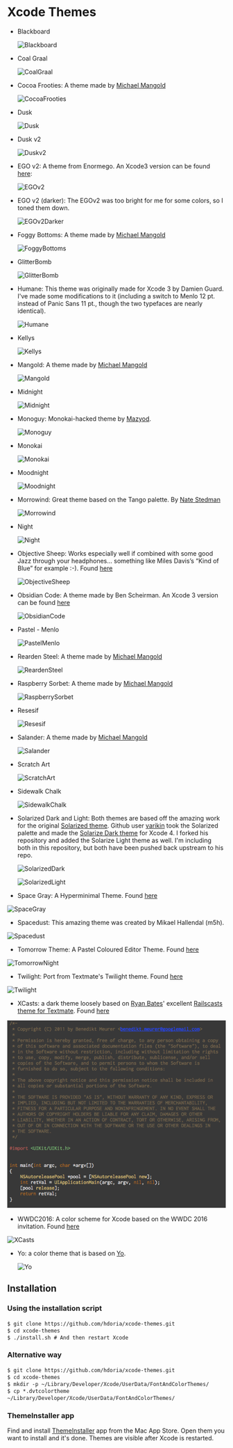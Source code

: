 Xcode Themes
==============

* Blackboard

  ![Blackboard][image-1]

* Coal Graal

  ![CoalGraal][image-2]

* Cocoa Frooties:  A theme made by [Michael Mangold][1]

  ![CocoaFrooties][image-3]

* Dusk

  ![Dusk][image-4]

* Dusk v2

  ![Duskv2][image-5]

* EGO v2: A theme from Enormego. An Xcode3 version can be found [here][2]:

  ![EGOv2][image-6]

* EGO v2 (darker): The EGOv2 was too bright for me for some colors, so I toned them down.

  ![EGOv2Darker][image-7]

* Foggy Bottoms:  A theme made by [Michael Mangold][3]

  ![FoggyBottoms][image-8]

* GlitterBomb

  ![GlitterBomb][image-9]

* Humane: This theme was originally made for Xcode 3 by Damien Guard. I've made some modifications to it (including a switch to Menlo 12 pt. instead of Panic Sans 11 pt., though the two typefaces are nearly identical).

  ![Humane][image-10]

* Kellys

  ![Kellys][image-11]

* Mangold:  A theme made by [Michael Mangold][4]

  ![Mangold][image-12]

* Midnight

  ![Midnight][image-13]

* Monoguy: Monokai-hacked theme by [Mazyod][5].

  ![Monoguy][image-14]

* Monokai

  ![Monokai][image-15]

* Moodnight

  ![Moodnight][image-16]

* Morrowind:  Great theme based on the Tango palette. By [Nate Stedman][6]

  ![Morrowind][image-17]

* Night

  ![Night][image-18]

* Objective Sheep: Works especially well if combined with some good Jazz through your headphones… something like Miles Davis’s “Kind of Blue” for example :-). Found [here][7]

  ![ObjectiveSheep][image-19]

* Obsidian Code: A theme made by Ben Scheirman.  An Xcode 3 version can be found [here][8]

  ![ObsidianCode][image-20]

* Pastel - Menlo

  ![PastelMenlo][image-21]

* Rearden Steel:  A theme made by [Michael Mangold][9]

  ![ReardenSteel][image-22]

* Raspberry Sorbet:  A theme made by [Michael Mangold][10]

  ![RaspberrySorbet][image-23]

* Resesif

  ![Resesif][image-24]

* Salander:  A theme made by [Michael Mangold][11]

  ![Salander][image-25]

* Scratch Art

  ![ScratchArt][image-26]

* Sidewalk Chalk

  ![SidewalkChalk][image-27]

* Solarized Dark and Light: Both themes are based off the amazing work for the original [Solarized theme][12]. Github user [varikin][13] took the Solarized palette and made the [Solarize Dark theme][14] for Xcode 4. I forked his repository and added the Solarize Light theme as well. I'm including both in this repository, but both have been pushed back upstream to his repo.

  ![SolarizedDark][image-28]

  ![SolarizedLight][image-29]

*  Space Gray: A Hyperminimal Theme. Found [here][15]

  ![SpaceGray][image-30]

*   Spacedust: This amazing theme was created by Mikael Hallendal (m5h).

  ![Spacedust][image-31]

*  Tomorrow Theme: A Pastel Coloured Editor Theme. Found [here][16]

  ![TomorrowNight][image-32]

*  Twilight: Port from Textmate's Twilight theme. Found [here][17]

  ![Twilight][image-33]

*  XCasts: a dark theme loosely based on [Ryan Bates][18]' excellent [Railscasts theme for Textmate][19]. Found [here][20]

  ![XCasts][image-34]

  * WWDC2016: A color scheme for Xcode based on the WWDC 2016 invitation. Found [here][21]

  ![XCasts][image-35]

* Yo: a color theme that is based on [Yo][22].

  ![Yo][image-36]

Installation
---- 

### Using the installation script

	$ git clone https://github.com/hdoria/xcode-themes.git
	$ cd xcode-themes
	$ ./install.sh # And then restart Xcode

### Alternative way

	$ git clone https://github.com/hdoria/xcode-themes.git
	$ cd xcode-themes
	$ mkdir -p ~/Library/Developer/Xcode/UserData/FontAndColorThemes/
	$ cp *.dvtcolortheme ~/Library/Developer/Xcode/UserData/FontAndColorThemes/

### ThemeInstaller app
Find and install [ThemeInstaller][23] app from the Mac App Store. Open them you want to install and it's done. Themes are visible after Xcode is restarted.

[1]:	http://michaelmangold.com/xcode-themes/
[2]:	http://developers.enormego.com/view/ego_xcode_theme_for_xcode_4_egov2
[3]:	http://michaelmangold.com/xcode-themes/
[4]:	http://michaelmangold.com/xcode-themes/
[5]:	https://github.com/Mazyod
[6]:	http://www.natestedman.com/post/morrowind-for-textmate-xcode/
[7]:	http://objectivesheep.com/blog/xcode4_color_theme
[8]:	https://gist.github.com/837656
[9]:	http://michaelmangold.com/xcode-themes/
[10]:	http://michaelmangold.com/xcode-themes/
[11]:	http://michaelmangold.com/xcode-themes/
[12]:	http://ethanschoonover.com/solarized
[13]:	https://github.com/varikin/solarized/tree/master/xcode4-colors-solarized
[14]:	https://github.com/varikin/solarized/tree/master/xcode4-colors-solarized
[15]:	https://github.com/zdne/spacegray-xcode
[16]:	https://github.com/ChrisKempson/Tomorrow-Theme
[17]:	http://blog.cylence.com/2011/01/27/textmates-twilight-theme-for-xcode/
[18]:	http://railscasts.com/
[19]:	http://railscasts.com/about
[20]:	https://github.com/bmeurer/XCasts-color-theme-for-Xcode-4
[21]:	https://github.com/cargath/WWDC2016-Xcode-Color-Scheme
[22]:	http://justyo.co/
[23]:	https://itunes.apple.com/app/themeinstaller/id1148208665

[image-1]:	http://s11.postimage.org/n1htzhccj/Blackboard.png
[image-2]:	http://s11.postimage.org/m0hlacvcz/Coal_Graal.png
[image-3]:	http://michaelmangold.com/wp-content/uploads/2013/03/cocoafrooties2.png
[image-4]:	http://s11.postimage.org/cihuab9oj/Dusk.png
[image-5]:	http://s11.postimage.org/53sihxnsz/Duskv2.png
[image-6]:	http://s11.postimage.org/oa5pl44ar/EGOv2.png
[image-7]:	http://s11.postimage.org/mwe2pt51f/EGOv2_Darker.png
[image-8]:	http://michaelmangold.com/wp-content/uploads/2013/03/foggybottoms2.png
[image-9]:	http://s11.postimage.org/dpvs2izsz/Glitter_Bomb.png
[image-10]:	http://s11.postimage.org/vh7egzf7n/Humane.png
[image-11]:	http://s11.postimage.org/vihcaeh1f/Kellys.png
[image-12]:	http://michaelmangold.com/wp-content/uploads/2013/03/mangold3.png
[image-13]:	http://s11.postimage.org/bcifp9arn/Midnight.png
[image-14]:	http://mazyod.com/images/xcode-theme-preview.png
[image-15]:	http://s11.postimage.org/sfl7krrgj/Monokai.png
[image-16]:	http://s11.postimage.org/hu1c8rl4z/Moodnight.png
[image-17]:	http://s11.postimage.org/7y0994fcz/Morrowind.png
[image-18]:	http://s11.postimage.org/mihc3yabn/Night.png
[image-19]:	http://s11.postimage.org/45gqtdzur/Objective_Sheep.png
[image-20]:	http://s11.postimage.org/jgqjtzx6r/Obsidian_Code.png
[image-21]:	http://s11.postimage.org/gbajhj3yb/Pastel_Menlo.png
[image-22]:	http://michaelmangold.com/wp-content/uploads/2013/04/reardensteel2.png
[image-23]:	http://michaelmangold.com/wp-content/uploads/2013/03/raspberrysorbet1.png
[image-24]:	http://s11.postimage.org/y3w3pel6r/Resesif.png
[image-25]:	http://michaelmangold.com/wp-content/uploads/2013/03/salander2.png
[image-26]:	http://s11.postimage.org/6htc4q1tv/Scratch_Art.png
[image-27]:	http://s11.postimage.org/i879m3umb/Sidewalk_Chalk.png
[image-28]:	http://s11.postimage.org/bj0q639ab/Solarized_Dark.png
[image-29]:	http://s11.postimage.org/bkanzib43/Solarized_Light.png
[image-30]:	https://github.com/zdne/spacegray-xcode/raw/master/screenshots/space-gray-screen.png
[image-31]:	http://s11.postimage.org/7p79wxryb/Spacedust.png
[image-32]:	http://s11.postimage.org/8sre8wclf/Tomorrow_Night.png
[image-33]:	http://s11.postimage.org/ei7mt7irn/Twilight.png
[image-34]:	http://github.com/bmeurer/XCasts-color-theme-for-Xcode-4/raw/master/XCasts-screenshot.png
[image-35]:	https://github.com/cargath/WWDC2016-Xcode-Color-Scheme/raw/master/preview.png
[image-36]:	http://s22.postimg.org/dbtwkc0ip/Yo_color_theme.png
